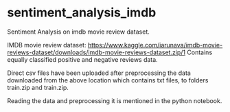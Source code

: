 # sentiment_analysis_imdb
Sentiment Analysis on imdb movie review dataset.

IMDB movie review dataset: https://www.kaggle.com/iarunava/imdb-movie-reviews-dataset/downloads/imdb-movie-reviews-dataset.zip/1
Contains equally classified positive and negative reviews data.

Direct csv files have been uploaded after preprocessing the data downloaded from the above location which contains txt files, to folders train.zip and train.zip.

Reading the data and preprocessing it is mentioned in the python notebook.
